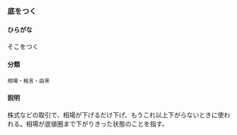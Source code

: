 <div style="display:none;">

## [あ行](securities-terms?id=あ行)
## [か行](securities-terms?id=か行)
## [さ行](securities-terms?id=さ行)

</div>

### 底をつく

#### ひらがな

そこをつく

#### 分類

`相場・格言・由来`

#### 説明

株式などの取引で、相場が下げるだけ下げ、もうこれ以上下がらないときに使われる。相場が底値圏まで下がりきった状態のことを指す。

<div style="display:none;">

## [た行](securities-terms?id=た行)
## [な行](securities-terms?id=な行)
## [は行](securities-terms?id=は行)
## [ま行](securities-terms?id=ま行)
## [や行](securities-terms?id=や行)
## [ら行](securities-terms?id=ら行)
## [わ行](securities-terms?id=わ行)
## [英数字・記号](securities-terms?id=英数字・記号)

</div>

